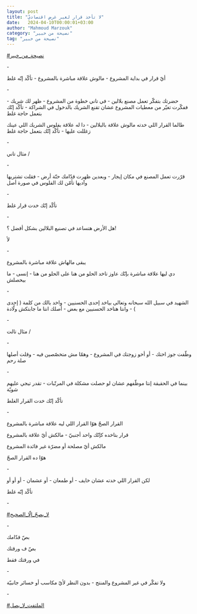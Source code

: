 ```yaml
---
layout: post
title: "لا تأخذ قرار لغير غرض اقتصاديّ"
date:   2024-04-10T00:00:01+03:00
author: "Mahmoud Marzouk"
category: "نصيحة من خبير"
tag: "نصيحة من خبير"
---
```



[<u>\#نصيحة\_من\_خبير</u>](https://www.facebook.com/hashtag/%D9%86%D8%B5%D9%8A%D8%AD%D8%A9_%D9%85%D9%86_%D8%AE%D8%A8%D9%8A%D8%B1?__eep__=6&__cft__%5b0%5d=AZWKif4tJonb1DiFrbffdfE57EGeC8RiF_25VddPvTGyT8ms6yG_ah_Q_ECAIopO4r60MIE-xt4RyeiT7kl-HPC1qPCWaTw_3OV5UbW-6K7Pu709JIW3R1Fen9-VQT-Z1k8VPBOq3S8WU5u4KenC-uAZNXdVIRESH6P6cFJt8onzpR7gI2EqgW3O4C3a6Jd4jmM&__tn__=*NK-R)

\-

أيّ قرار في بداية المشروع - مالوش علاقة مباشرة بالمشروع -
تأكّد إنّه غلط

\-

حضرتك بتفكّر تعمل مصنع بلالين - في تاني خطوة من المشروع -
ظهر لك شريك - ففكّرت تغيّر من معطيات المشروع عشان تقنع الشريك بالدخول في
الشراكة - تأكّد إنّك بتعمل حاجة غلط

طالما القرار اللي خدته مالوش علاقة بالبلالين - دا له
علاقة بفلوس الشريك اللي عينك زغللت عليها - تأكّد إنّك بتعمل حاجة
غلط

\-

مثال تاني /

\-

قرّرت تعمل المصنع في مكان إيجار - وبعدين ظهرت قدّامك حتّة
أرض - فقلت تشتريها وآديها تأمّن لك الفلوس في صورة أصل

\-

تأكّد إنّك خدت قرار غلط

\-

هل الأرض هتساعد في تصنيع البلالين بشكل أفضل ؟!

لأ

\-

يبقى مالهاش علاقة مباشرة بالمشروع

دي ليها علاقة مباشرة بإنّك عاوز تاخد الحلو من هنا على
الحلو من هنا - إنسى - ما بيحصلش

\-

الشهيد في سبيل الله سبحانه وتعالى بياخد إحدى الحسنيين -
واخد بالك من كلمة ( إحدى ) - وانتا هتاخد الحسنيين مع بعض - أصلك انتا ما
جابتكش ولّادة

\-

مثال تالت /

\-

وظّفت جوز اختك - أو أخو زوجتك في المشروع - وهمّا مش
متخصّصين فيه - وقلت أصلها صلة رحم

\-

بينما في الحقيقة إنتا موظّفهم عشان لو حصلت مشكلة في
المرتّبات - تقدر تيجي عليهم شويّة

تأكّد إنّك خدت القرار الغلط

\-

القرار الصحّ هوّا القرار اللي ليه علاقة مباشرة
بالمشروع

قرار بتاخده كإنّك واحد أجنبيّ - مالكش أيّ علاقة
بالمشروع

مالكش أيّ مصلحة أو مضرّة غير فائدة المشروع

هوّا ده القرار الصحّ

\-

لكن القرار اللي خدته عشان خايف - أو طمعان - أو عشمان -
أو أو أو

تأكّد إنّه غلط

\-

[<u>\#لا\_يصحّ\_إلّا\_الصحيح</u>](https://www.facebook.com/hashtag/%D9%84%D8%A7_%D9%8A%D8%B5%D8%AD%D9%91_%D8%A5%D9%84%D9%91%D8%A7_%D8%A7%D9%84%D8%B5%D8%AD%D9%8A%D8%AD?__eep__=6&__cft__%5b0%5d=AZWKif4tJonb1DiFrbffdfE57EGeC8RiF_25VddPvTGyT8ms6yG_ah_Q_ECAIopO4r60MIE-xt4RyeiT7kl-HPC1qPCWaTw_3OV5UbW-6K7Pu709JIW3R1Fen9-VQT-Z1k8VPBOq3S8WU5u4KenC-uAZNXdVIRESH6P6cFJt8onzpR7gI2EqgW3O4C3a6Jd4jmM&__tn__=*NK-R)

\-

بصّ قدّامك

بصّ ف ورقتك

في ورقتك فقط

\-

ولا تفكّر في غير المشروع والمنتج - بدون النظر لأيّ مكاسب
أو خسائر جانبيّة

\-

[<u>\#الملتفت\_لا\_يصل</u>](https://www.facebook.com/hashtag/%D8%A7%D9%84%D9%85%D9%84%D8%AA%D9%81%D8%AA_%D9%84%D8%A7_%D9%8A%D8%B5%D9%84?__eep__=6&__cft__%5b0%5d=AZWKif4tJonb1DiFrbffdfE57EGeC8RiF_25VddPvTGyT8ms6yG_ah_Q_ECAIopO4r60MIE-xt4RyeiT7kl-HPC1qPCWaTw_3OV5UbW-6K7Pu709JIW3R1Fen9-VQT-Z1k8VPBOq3S8WU5u4KenC-uAZNXdVIRESH6P6cFJt8onzpR7gI2EqgW3O4C3a6Jd4jmM&__tn__=*NK-R)
